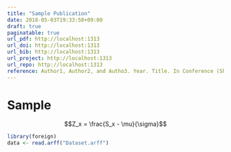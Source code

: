 ```yaml
---
title: "Sample Publication"
date: 2018-05-03T19:33:58+09:00
draft: true
paginatable: true
url_pdf: http://localhost:1313
url_doi: http://localhost:1313
url_bib: http://localhost:1313
url_project: http://localhost:1313
url_repo: http://localhost:1313
reference: Author1, Author2, and Autho3. Year. Title. In Conference (ShortName 'shortYear), pageBegin--pageEnd.
---
```


# Sample

$$Z_x = \frac{S_x - \mu}{\sigma}$$

```R
library(foreign)
data <- read.arff("Dataset.arff")
```
